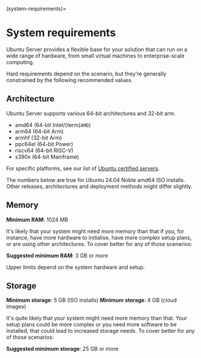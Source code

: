 (system-requirements)=
# System requirements

Ubuntu Server provides a flexible base for your solution that can run on a wide range of hardware, from small virtual machines to enterprise-scale computing. 

Hard requirements depend on the scenario, but they're generally constrained by the following recommended values.

## Architecture

Ubuntu Server supports various 64-bit architectures and 32-bit arm.

- amd64 (64-bit Intel/{term}`AMD`)
- arm64 (64-bit Arm)
- armhf (32-bit Arm)
- ppc64el (64-bit Power)
- riscv64 (64-bit RISC-V)
- s390x (64-bit Mainframe)

For specific platforms, see our list of [Ubuntu certified servers](https://ubuntu.com/certified/servers).

The numbers below are true for Ubuntu 24.04 Noble amd64 ISO installs. Other releases, architectures and deployment methods might differ slightly.

## Memory

**Minimum RAM**: 1024 MB

It's likely that your system might need more memory than that if you, for instance, have more hardware to initialise, have more complex setup plans, or are using other architectures. To cover better for any of those scenarios:

**Suggested minimum RAM**: 3 GB or more

Upper limits depend on the system hardware and setup.

## Storage

**Minimum storage**: 5 GB (ISO installs)
**Minimum storage**: 4 GB (cloud images)

It's quite likely that your system might need more memory than that. Your setup plans could be more complex or you need more software to be installed, that could lead to increased storage needs. To cover better for any of those scenarios:

**Suggested minimum storage**: 25 GB or more
